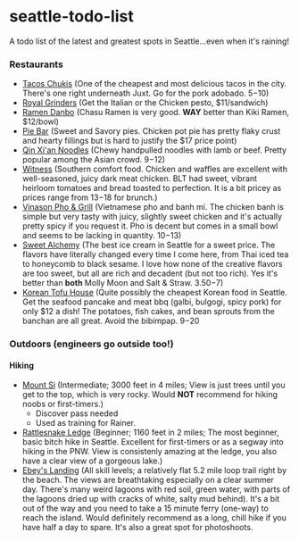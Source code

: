# seattle-todo-list
A todo list of the latest and greatest spots in Seattle...even when it's raining!

### Restaurants
* [Tacos Chukis](https://www.yelp.com/biz/tacos-chukis-seattle-5) (One of the cheapest and most delicious tacos in the city. There's one right underneath Juxt. Go for the pork adobado. $5-$10)
* [Royal Grinders](https://www.yelp.com/biz/royal-grinders-seattle-2) (Get the Italian or the Chicken pesto, $11/sandwich)
* [Ramen Danbo](https://www.yelp.com/biz/ramen-danbo-seattle-2) (Chasu Ramen is very good. **WAY** better than Kiki Ramen, $12/bowl)
* [Pie Bar](https://www.yelp.com/biz/pie-bar-seattle-2) (Sweet and Savory pies. Chicken pot pie has pretty flaky crust and hearty fillings but is hard to justify the $17 price point)
* [Qin Xi'an Noodles](https://www.yelp.com/biz/qin-xian-noodles-seattle-3) (Chewy handpulled noodles with lamb or beef. Pretty popular among the Asian crowd. $9-$12)
* [Witness](https://www.yelp.com/biz/witness-seattle) (Southern comfort food. Chicken and waffles are excellent with well-seasoned, juicy dark meat chicken. BLT had sweet, vibrant heirloom tomatoes and bread toasted to perfection. It is a bit pricey as prices range from $13-$18 for brunch.)
* [Vinason Pho & Grill](https://www.yelp.com/biz/vinason-pho-and-grill-seattle-2) (Vietnamese pho and banh mi. The chicken banh is simple but very tasty with juicy, slightly sweet chicken and it's actually pretty spicy if you request it. Pho is decent but comes in a small bowl and seems to be lacking in quantity. $10-$13)
* [Sweet Alchemy](https://www.yelp.com/biz/sweet-alchemy-ice-creamery-seattle) (The best ice cream in Seattle for a sweet price. The flavors have literally changed every time I come here, from Thai iced tea to honeycomb to black sesame. I love how none of the creative flavors are too sweet, but all are rich and decadent (but not too rich). Yes it's better than **both** Molly Moon and Salt & Straw. $3.50-$7) 
* [Korean Tofu House](https://www.yelp.com/biz/korean-tofu-house-seattle) (Quite possibly the cheapest Korean food in Seattle. Get the seafood pancake and meat bbq (galbi, bulgogi, spicy pork) for only $12 a dish! The potatoes, fish cakes, and bean sprouts from the banchan are all great. Avoid the bibimpap. $9-$20
### Outdoors (engineers go outside too!)
#### Hiking
* [Mount Si](https://www.wta.org/go-hiking/hikes/mount-si) (Intermediate; 3000 feet in 4 miles; View is just trees until you get to the top, which is very rocky. Would **NOT** recommend for hiking noobs or first-timers.)
   * Discover pass needed
   * Used as training for Rainer.
* [Rattlesnake Ledge](https://www.wta.org/go-hiking/hikes/rattle-snake-ledge) (Beginner; 1160 feet in 2 miles; The most beginner, basic bitch hike in Seattle. Excellent for first-timers or as a segway into hiking in the PNW. View is consistenly amazing at the ledge, you also have a clear view of a gorgeous lake.)
* [Ebey's Landing](https://www.alltrails.com/trail/us/washington/ebeys-landing-trail) (All skill levels; a relatively flat 5.2 mile loop trail right by the beach. The views are breathtaking especially on a clear summer day. There's many weird lagoons with red soil, green water, with parts of the lagoons dried up with cracks of white, salty mud behind). It's a bit out of the way and you need to take a 15 minute ferry (one-way) to reach the island. Would definitely recommend as a long, chill
  hike if you have half a day to spare. It's also a great spot for photoshoots.
